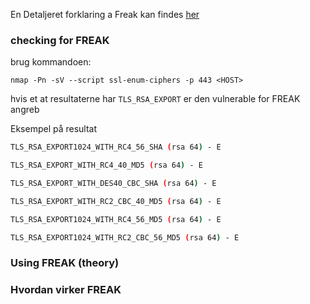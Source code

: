 En Detaljeret forklaring a Freak kan findes [her](https://thehackernews.com/2015/03/freak-openssl-vulnerability.html)

### checking for FREAK   
brug kommandoen:
```
nmap -Pn -sV --script ssl-enum-ciphers -p 443 <HOST>
```
hvis et at resultaterne har `TLS_RSA_EXPORT` er den vulnerable for FREAK angreb

Eksempel på resultat
``` bash
TLS_RSA_EXPORT1024_WITH_RC4_56_SHA (rsa 64) - E

TLS_RSA_EXPORT_WITH_RC4_40_MD5 (rsa 64) - E

TLS_RSA_EXPORT_WITH_DES40_CBC_SHA (rsa 64) - E

TLS_RSA_EXPORT_WITH_RC2_CBC_40_MD5 (rsa 64) - E

TLS_RSA_EXPORT1024_WITH_RC4_56_MD5 (rsa 64) - E

TLS_RSA_EXPORT1024_WITH_RC2_CBC_56_MD5 (rsa 64) - E
```

### Using FREAK (theory)



### Hvordan virker FREAK